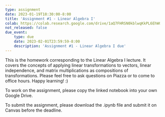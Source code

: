 ```yaml
---
type: assignment
date: 2023-01-19T18:30:00-8:00
title: 'Assignment #1 - Linear Algebra I'
colab: https://colab.research.google.com/drive/1aQ7FHRSN0kblwqKkPL6EhW0LXm7eqWKn?usp=share_link
not_released: false
due_event: 
    type: due
    date: 2023-02-01T23:59:59-8:00
    description: 'Assignment #1 - Linear Algebra I due'
---
```

This is the homework corresponding to the Linear Algebra I lecture. It covers the concepts of applying linear transformations to vectors, linear independence, and matrix multiplications as compositions of transformations. Please feel free to ask questions on Piazza or to come to office hours. Happy learning! :)

To work on the assignment, please copy the linked notebook into your own Google Drive. 

To submit the assignment, please download the .ipynb file and submit it on Canvas before the deadline.
